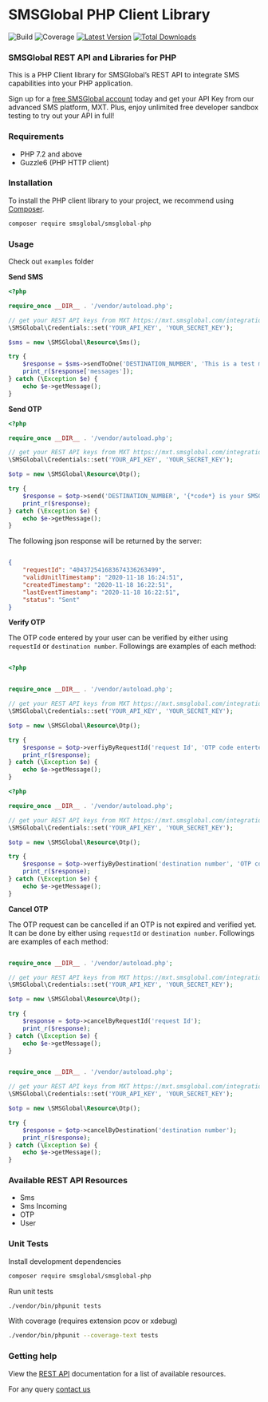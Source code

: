 # SMSGlobal PHP Client Library

![Build](https://github.com/smsglobal/smsglobal-php/workflows/Build/badge.svg)
![Coverage](https://img.shields.io/codecov/c/gh/smsglobal/smsglobal-php)
[![Latest Version](https://img.shields.io/github/release/smsglobal/smsglobal-php.svg?style=flat)](https://github.com/smsglobal/smsglobal-php/releases)
[![Total Downloads](https://img.shields.io/packagist/dt/smsglobal/smsglobal-php.svg?style=flat)](https://packagist.org/packages/smsglobal/smsglobal-php)

### SMSGlobal REST API and Libraries for PHP

This is a PHP Client library for SMSGlobal’s REST API to integrate SMS capabilities into your PHP application.

Sign up for a [free SMSGlobal account](https://www.smsglobal.com/mxt-sign-up/?utm_source=dev&utm_medium=github&utm_campaign=php_sdk) today and get your API Key from our advanced SMS platform, MXT. Plus, enjoy unlimited free developer sandbox testing to try out your API in full!

### Requirements

* PHP 7.2 and above
* Guzzle6 (PHP HTTP client)

### Installation

To install the PHP client library to your project, we recommend using [Composer](https://getcomposer.org/).

```bash
composer require smsglobal/smsglobal-php
```

### Usage

Check out `examples` folder

**Send SMS**

```php
<?php

require_once __DIR__ . '/vendor/autoload.php';

// get your REST API keys from MXT https://mxt.smsglobal.com/integrations
\SMSGlobal\Credentials::set('YOUR_API_KEY', 'YOUR_SECRET_KEY');

$sms = new \SMSGlobal\Resource\Sms();

try {
    $response = $sms->sendToOne('DESTINATION_NUMBER', 'This is a test message.');
    print_r($response['messages']);
} catch (\Exception $e) {
    echo $e->getMessage();
}
```

**Send OTP**

```php
<?php

require_once __DIR__ . '/vendor/autoload.php';

// get your REST API keys from MXT https://mxt.smsglobal.com/integrations
\SMSGlobal\Credentials::set('YOUR_API_KEY', 'YOUR_SECRET_KEY');

$otp = new \SMSGlobal\Resource\Otp();

try {
    $response = $otp->send('DESTINATION_NUMBER', '{*code*} is your SMSGlobal verification code.');
    print_r($response);
} catch (\Exception $e) {
    echo $e->getMessage();
}
```

The following json response will be returned by the server:

```json

{
    "requestId": "404372541683674336263499",
    "validUnitlTimestamp": "2020-11-18 16:24:51",
    "createdTimestamp": "2020-11-18 16:22:51",
    "lastEventTimestamp": "2020-11-18 16:22:51",
    "status": "Sent"
}

```


**Verify OTP**

The OTP code entered by your user can be verified by either using `requestId` or `destination number`. Followings are examples of each method:

```php

<?php


require_once __DIR__ . '/vendor/autoload.php';

// get your REST API keys from MXT https://mxt.smsglobal.com/integrations
\SMSGlobal\Credentials::set('YOUR_API_KEY', 'YOUR_SECRET_KEY');

$otp = new \SMSGlobal\Resource\Otp();

try {
    $response = $otp->verfiyByRequestId('request Id', 'OTP code enterted by your user.');
    print_r($response);
} catch (\Exception $e) {
    echo $e->getMessage();
}
```

```php
<?php

require_once __DIR__ . '/vendor/autoload.php';

// get your REST API keys from MXT https://mxt.smsglobal.com/integrations
\SMSGlobal\Credentials::set('YOUR_API_KEY', 'YOUR_SECRET_KEY');

$otp = new \SMSGlobal\Resource\Otp();

try {
    $response = $otp->verfiyByDestination('destination number', 'OTP code enterted by your user.');
    print_r($response);
} catch (\Exception $e) {
    echo $e->getMessage();
}
```

**Cancel OTP**

The OTP request can be cancelled if an OTP is not expired and verified yet. It can be done by either using `requestId` or `destination number`. Followings are examples of each method:

```php

require_once __DIR__ . '/vendor/autoload.php';

// get your REST API keys from MXT https://mxt.smsglobal.com/integrations
\SMSGlobal\Credentials::set('YOUR_API_KEY', 'YOUR_SECRET_KEY');

$otp = new \SMSGlobal\Resource\Otp();

try {
    $response = $otp->cancelByRequestId('request Id');
    print_r($response);
} catch (\Exception $e) {
    echo $e->getMessage();
}
```


```php

require_once __DIR__ . '/vendor/autoload.php';

// get your REST API keys from MXT https://mxt.smsglobal.com/integrations
\SMSGlobal\Credentials::set('YOUR_API_KEY', 'YOUR_SECRET_KEY');

$otp = new \SMSGlobal\Resource\Otp();

try {
    $response = $otp->cancelByDestination('destination number');
    print_r($response);
} catch (\Exception $e) {
    echo $e->getMessage();
}
```

### Available REST API Resources  

* Sms
* Sms Incoming
* OTP
* User


### Unit Tests
Install development dependencies

```bash
composer require smsglobal/smsglobal-php
```

Run unit tests

```bash
./vendor/bin/phpunit tests
```

With coverage (requires extension pcov or xdebug)
```bash
./vendor/bin/phpunit --coverage-text tests
```

### Getting help

View the [REST API](https://www.smsglobal.com/rest-api/?utm_source=dev&utm_medium=github&utm_campaign=php_sdk) documentation for a list of available resources.

For any query [contact us](https://www.smsglobal.com/contact/?utm_source=dev&utm_medium=github&utm_campaign=php_sdk)
